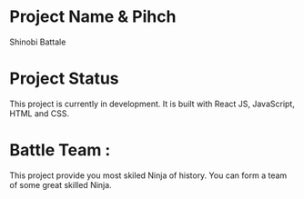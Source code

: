 # Project Name & Pihch
Shinobi Battale

# Project Status

This project is currently in development. It is built with React JS, JavaScript, HTML and CSS.

# Battle Team :

This project provide you most skiled Ninja of history. You can form a team of some great skilled Ninja.
